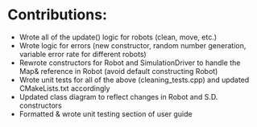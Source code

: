 # Contributions:
+ Wrote all of the update() logic for robots (clean, move, etc.)
+ Wrote logic for errors (new constructor, random number generation, variable error rate for different robots)
+ Rewrote constructors for Robot and SimulationDriver to handle the Map& reference in Robot (avoid default constructing Robot)
+ Wrote unit tests for all of the above (cleaning_tests.cpp) and updated CMakeLists.txt accordingly
+ Updated class diagram to reflect changes in Robot and S.D. constructors
+ Formatted & wrote unit testing section of user guide